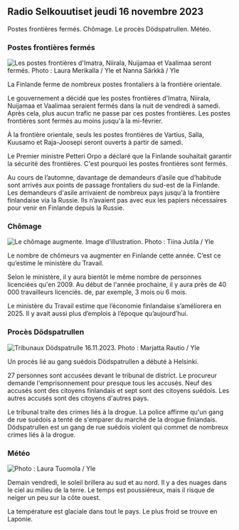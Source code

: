 ## Radio Selkouutiset jeudi 16 novembre 2023

Postes frontières fermés. Chômage. Le procès Dödspatrullen. Météo.

### Postes frontières fermés

![Les postes frontières d'Imatra, Niirala, Nuijamaa et Vaalimaa seront fermés. Photo : Laura Merikalla / Yle et Nanna Särkkä / Yle](https://images.cdn.yle.fi/image/upload/c_crop,h_1215,w_2161,x_0,y_943/ar_1.777777777777777,c_fill,g_faces,h_675,w_1200/dpr_1.0/q_auto:eco/f_auto/fl_lossy/v1700138081/39-1201615655605bd910f3)

La Finlande ferme de nombreux postes frontaliers à la frontière orientale.

Le gouvernement a décidé que les postes frontières d'Imatra, Niirala, Nuijamaa et Vaalimaa seraient fermés dans la nuit de vendredi à samedi. Après cela, plus aucun trafic ne passe par ces postes frontières. Les postes frontières sont fermés au moins jusqu'à la mi-février.

À la frontière orientale, seuls les postes frontières de Vartius, Salla, Kuusamo et Raja-Joosepi seront ouverts à partir de samedi.

Le Premier ministre Petteri Orpo a déclaré que la Finlande souhaitait garantir la sécurité des frontières. C'est pourquoi les postes frontières sont fermés.

Au cours de l’automne, davantage de demandeurs d’asile que d’habitude sont arrivés aux points de passage frontaliers du sud-est de la Finlande. Les demandeurs d'asile arrivaient de nombreux pays jusqu'à la frontière finlandaise via la Russie. Ils n’avaient pas avec eux les papiers nécessaires pour venir en Finlande depuis la Russie.

### Chômage

![Le chômage augmente. Image d’illustration. Photo : Tiina Jutila / Yle](https://images.cdn.yle.fi/image/upload/c_crop,h_3007,w_5346,x_0,y_409/ar_1.7777777777777777,c_fill,g_faces,h_675,w_1200/dpr_1.0/q_auto:eco/f_auto/fl_lossy/v1636455286/39-7675556012f34491801)

Le nombre de chômeurs va augmenter en Finlande cette année. C’est ce qu’estime le ministère du Travail.

Selon le ministère, il y aura bientôt le même nombre de personnes licenciées qu'en 2009. Au début de l'année prochaine, il y aura près de 40 000 travailleurs licenciés. de, par exemple, 3 mois ou 6 mois.

Le ministère du Travail estime que l’économie finlandaise s’améliorera en 2025. Il y avait aussi plus d’emplois à l’époque qu’aujourd’hui.

### Procès Dödspatrullen

![Tribunaux Dödspatrulle 16.11.2023. Photo : Marjatta Rautio / Yle](https://images.cdn.yle.fi/image/upload/c_crop,h_2295,w_4080,x_0,y_278/ar_1.77777777777777777,c_fill,g_faces,h_675,w_1200/dpr_1.0/q_auto:eco/f_auto/fl_lossy/v1700137634/39-12015276555f550196e3)

Un procès lié au gang suédois Dödspatrullen a débuté à Helsinki.

27 personnes sont accusées devant le tribunal de district. Le procureur demande l'emprisonnement pour presque tous les accusés. Neuf des accusés sont des citoyens finlandais et sept sont des citoyens suédois. Les autres accusés sont des citoyens d'autres pays.

Le tribunal traite des crimes liés à la drogue. La police affirme qu'un gang de rue suédois a tenté de s'emparer du marché de la drogue finlandais. Dödspatrullen est un gang de rue suédois violent qui commet de nombreux crimes liés à la drogue.

### Météo

![Photo : Laura Tuomola / Yle](https://images.cdn.yle.fi/image/upload/c_crop,h_1080,w_1919,x_0,y_0/ar_1.7777777777777777,c_fill,g_faces,h_675,w_1200/dpr_1.0/q_auto:eco/f_auto/fl_lossy/v1700136474/39-1201617655606029adf4)

Demain vendredi, le soleil brillera au sud et au nord. Il y a des nuages dans le ciel au milieu de la terre. Le temps est poussiéreux, mais il risque de neiger un peu sur la côte ouest.

La température est glaciale dans tout le pays. Le plus froid se trouve en Laponie.